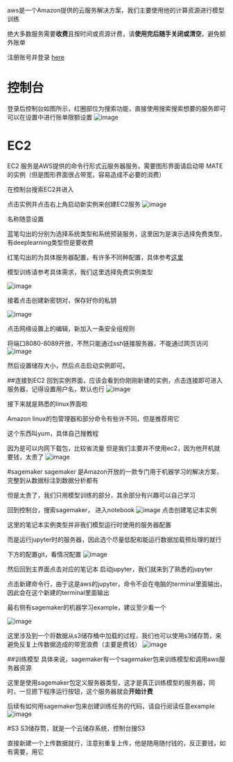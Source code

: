 aws是一个Amazon提供的云服务解决方案，我们主要使用他的计算资源进行模型训练

绝大多数服务需要**收费**且按时间或资源计费，请**使用完后随手关闭或清空**，避免额外账单

注册账号并登录  [here](aws.amazon.com)

# 控制台

登录后控制台如图所示，红圈部位为搜索功能，直接使用搜索搜索想要的服务即可
可以在设置中进行账单限额设置
![image](https://github.com/LassonLi/UOB_2024_LLM_EYE_HOSPTITAL/assets/63943203/fcd869f3-c407-4759-a30f-db632d1da239)

# EC2
EC2 服务是AWS提供的命令行形式云服务器服务，需要图形界面请启动带 MATE的实例（但是图形界面很占带宽，容易造成不必要的消费）

在控制台搜索EC2并进入

点击实例并点击右上角启动新实例来创建EC2服务
![image](https://github.com/LassonLi/UOB_2024_LLM_EYE_HOSPTITAL/assets/63943203/7c39ba38-adc5-4ad5-bae1-891549085629)

名称随意设置

蓝笔勾出的分别为选择系统类型和系统预装服务，这里因为是演示选择免费类型，有deeplearning类型但是要收费

红笔勾出的为具体服务器配置，有许多不同种配置，具体参考[这里](https://aws.amazon.com/cn/ec2/instance-types/)

模型训练请参考具体需求，我们这里选择免费实例类型

![image](https://github.com/LassonLi/UOB_2024_LLM_EYE_HOSPTITAL/assets/63943203/11aea423-aa98-4f7a-b8e8-dde0c4b37346)

接着点击创建新密钥对，保存好你的私钥

![image](https://github.com/LassonLi/UOB_2024_LLM_EYE_HOSPTITAL/assets/63943203/0e4eabc6-dd98-4ca0-acd7-96b5232445e1)

点击网络设置上的编辑，新加入一条安全组规则

将端口8080-8089开放，不然只能通过ssh链接服务器，不能通过网页访问
![image](https://github.com/LassonLi/UOB_2024_LLM_EYE_HOSPTITAL/assets/63943203/c741f188-3dda-4580-a892-3d89383cb027)

然后设置储存大小，然后点击启动实例即可。

##连接到EC2
回到实例界面，应该会看到你刚刚新建的实例，点击连接即可进入服务器，记得设置用户名，默认也行
![image](https://github.com/LassonLi/UOB_2024_LLM_EYE_HOSPTITAL/assets/63943203/cf91210a-053d-490c-9c23-e7c04c39f065)

接下来就是熟悉的linux界面啦

Amazon linux的包管理器和部分命令有些许不同，但是推荐用它

这个东西叫yum，具体自己搜教程

因为是可以内网下载包，比较省流量
但是我们主要并不使用ec2，因为他开机就要钱，太贵了
![image](https://github.com/LassonLi/UOB_2024_LLM_EYE_HOSPTITAL/assets/63943203/00ebfd6d-e0f9-4abf-9a2c-740ca1260ca7)

#sagemaker
sagemaker 是Amazon开放的一款专门用于机器学习的解决方案，完整到从数据标注到数据分析都有

但是太贵了，我们只用模型训练的部分，其余部分有兴趣可以自己学习

回到控制台，搜索sagemaker， 进入notebook
![image](https://github.com/LassonLi/UOB_2024_LLM_EYE_HOSPTITAL/assets/63943203/3fae4e67-4c08-4870-a7c2-d6bf03a8397a)
点击创建笔记本实例

这里的笔记本实例类型并非我们模型运行时使用的服务器配置

而是运行jupyter时的服务器，因此选个尽量低配和能运行数据加载预处理的就行

下方的配置git，看情况配置
![image](https://github.com/LassonLi/UOB_2024_LLM_EYE_HOSPTITAL/assets/63943203/01cb9e64-6f75-4091-8c29-2cc6d03ad662)

然后回到主界面点击对应的笔记本 启动jupyter，我们就来到了熟悉的jupyter

点击新建命令行，由于这是aws的jupyter，命令不会在电脑的terminal里面输出，因此会在这个新建的terminal里面输出

最右侧有sagemaker的机器学习example，建议至少看一个

![image](https://github.com/LassonLi/UOB_2024_LLM_EYE_HOSPTITAL/assets/63943203/2994ead8-9f0e-44a7-9824-465a45e03393)

这里涉及到一个将数据从s3储存桶中加载的过程，我们也可以使用s3储存筒，来避免反复上传数据造成的带宽浪费（主要是费钱）
![image](https://github.com/LassonLi/UOB_2024_LLM_EYE_HOSPTITAL/assets/63943203/519c1e0b-0876-4ad5-851e-36511fe19760)

##训练模型
具体来说，sagemaker有一个sagemaker包来训练模型和调用aws服务器资源

这里是使用sagemaker包定义服务器类型，这才是真正训练模型的服务器，同时，一旦摁下程序运行按钮，这个服务器就会**开始计费**

后续有如何用sagemaker包来创建训练任务的代码，请自行阅读任意example
![image](https://github.com/LassonLi/UOB_2024_LLM_EYE_HOSPTITAL/assets/63943203/f44c64b8-f933-4876-bfcf-e9703b4431db)

#S3
S3储存筒，就是一个云储存系统，控制台搜S3

直接新建一个上传数据就行，注意别重复上传，他是随用随付钱的，反正要钱，如有需要，用它












  
